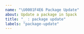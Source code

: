 ```yaml
---
name: "\U0001F4E6 Package Update"
about: Update a package in Spack
title: "_ : package update"
labels: "package-update"
---
```


<!-- Thanks for taking the time to improve a Spack package! To proceed, please:

1. If the PR includes a single package, title the PR "<name-of-the-package>: package-update".
   If the PR includes mulitple packages, title the PR "<name-of-package-1>, <name-of-package-2>[, <names-of-additional-packages>]: package-update

2. If this package update is to fix a build-error that has an open issue that you know of, please associate the issue by includeing "#<issue-number>" in the PR description

3. Provide a description of the changes included.

4. If you wish to be involved in the discussion of future changes to this package, consider adding yourself as a maintainer of this package by putting `maintainers = ['<your-github-username>']` in the package class.

Thank you again for the contribution! -->
